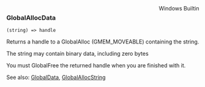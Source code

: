 <div style="float:right"><span class="builtin">Windows Builtin</span></div>

### GlobalAllocData

``` suneido
(string) => handle
```

Returns a handle to a GlobalAlloc (GMEM_MOVEABLE) containing the string.

The string may contain binary data, including zero bytes

You must GlobalFree the returned handle when you are finished with it.

See also: [GlobalData](<GlobalData.md>), [GlobalAllocString](<GlobalAllocString.md>)